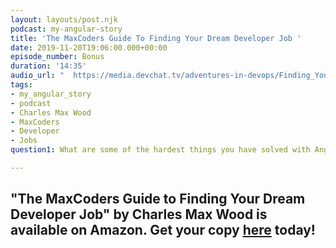 ```yaml
---
layout: layouts/post.njk
podcast: my-angular-story
title: 'The MaxCoders Guide To Finding Your Dream Developer Job '
date: 2019-11-20T19:06:00.000+00:00
episode_number: Bonus
duration: '14:35'
audio_url: "  https://media.devchat.tv/adventures-in-devops/Finding_Your_Dream_Job.mp3"
tags:
- my_angular_story
- podcast
- Charles Max Wood
- MaxCoders
- Developer
- Jobs
question1: What are some of the hardest things you have solved with Angular at Auth0?

---
```

## "**The MaxCoders Guide to Finding Your Dream Developer Job" by Charles Max Wood is available on Amazon. Get your copy** [**here**](https://www.amazon.com/MaxCoders-Guide-Finding-Dream-Developer-ebook/dp/B081MBL5C9/ref=sr_1_2?keywords=charles+max+wood&qid=1574160229&sr=8-2) **today!**